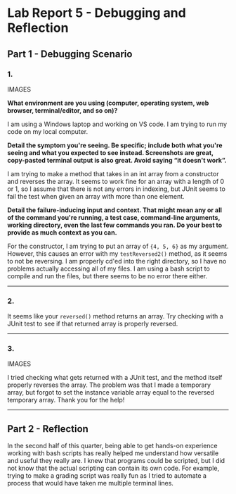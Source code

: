 # Lab Report 5 - Debugging and Reflection

## Part 1 - Debugging Scenario

### 1.

IMAGES

**What environment are you using (computer, operating system, web browser, terminal/editor, and so on)?**

I am using a Windows laptop and working on VS code. I am trying to run my code on my local computer.

**Detail the symptom you're seeing. Be specific; include both what you're seeing and what you expected to see instead. Screenshots are great, copy-pasted terminal output is also great. Avoid saying “it doesn't work”.**

I am trying to make a method that takes in an int array from a constructor and reverses the array. It seems to work fine for an array with a length of 0 or 1, so I assume that there is not any errors in indexing, but JUnit seems to fail the test when given an array with more than one element.

**Detail the failure-inducing input and context. That might mean any or all of the command you're running, a test case, command-line arguments, working directory, even the last few commands you ran. Do your best to provide as much context as you can.**

For the constructor, I am trying to put an array of `{4, 5, 6}` as my argument. However, this causes an error with my `testReversed2()` method, as it seems to not be reversing. I am properly cd'ed into the right directory, so I have no problems actually accessing all of my files. I am using a bash script to compile and run the files, but there seems to be no error there either.

___

### 2.

It seems like your `reversed()` method returns an array. Try checking with a JUnit test to see if that returned array is properly reversed.

___

### 3.

IMAGES

I tried checking what gets returned with a JUnit test, and the method itself properly reverses the array. The problem was that I made a temporary array, but forgot to set the instance variable array equal to the reversed temporary array. Thank you for the help!

___

## Part 2 - Reflection

In the second half of this quarter, being able to get hands-on experience working with bash scripts has really helped me understand how versatile and useful they really are. I knew that programs could be scripted, but I did not know that the actual scripting can contain its own code. For example, trying to make a grading script was really fun as I tried to automate a process that would have taken me multiple terminal lines. 
